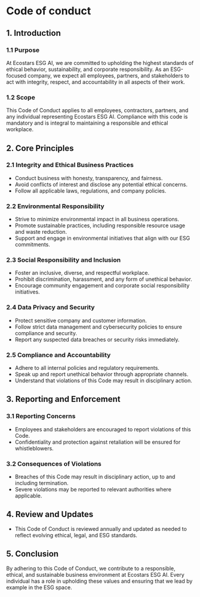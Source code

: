 # Code of conduct
## 1. Introduction
### 1.1 Purpose
At Ecostars ESG AI, we are committed to upholding the highest standards of ethical behavior, sustainability, and corporate responsibility. As an ESG-focused company, we expect all employees, partners, and stakeholders to act with integrity, respect, and accountability in all aspects of their work.

### 1.2 Scope
This Code of Conduct applies to all employees, contractors, partners, and any individual representing Ecostars ESG AI. Compliance with this code is mandatory and is integral to maintaining a responsible and ethical workplace.

## 2. Core Principles
### 2.1 Integrity and Ethical Business Practices
- Conduct business with honesty, transparency, and fairness.
- Avoid conflicts of interest and disclose any potential ethical concerns.
- Follow all applicable laws, regulations, and company policies.

### 2.2 Environmental Responsibility
- Strive to minimize environmental impact in all business operations.
- Promote sustainable practices, including responsible resource usage and waste reduction.
- Support and engage in environmental initiatives that align with our ESG commitments.

### 2.3 Social Responsibility and Inclusion
- Foster an inclusive, diverse, and respectful workplace.
- Prohibit discrimination, harassment, and any form of unethical behavior.
- Encourage community engagement and corporate social responsibility initiatives.

### 2.4 Data Privacy and Security
- Protect sensitive company and customer information.
- Follow strict data management and cybersecurity policies to ensure compliance and security.
- Report any suspected data breaches or security risks immediately.

### 2.5 Compliance and Accountability
- Adhere to all internal policies and regulatory requirements.
- Speak up and report unethical behavior through appropriate channels.
- Understand that violations of this Code may result in disciplinary action.

## 3. Reporting and Enforcement
### 3.1 Reporting Concerns
- Employees and stakeholders are encouraged to report violations of this Code.
- Confidentiality and protection against retaliation will be ensured for whistleblowers.

### 3.2 Consequences of Violations
- Breaches of this Code may result in disciplinary action, up to and including termination.
- Severe violations may be reported to relevant authorities where applicable.

## 4. Review and Updates
- This Code of Conduct is reviewed annually and updated as needed to reflect evolving ethical, legal, and ESG standards.

## 5. Conclusion
By adhering to this Code of Conduct, we contribute to a responsible, ethical, and sustainable business environment at Ecostars ESG AI. Every individual has a role in upholding these values and ensuring that we lead by example in the ESG space.

